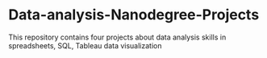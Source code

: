 # Data-analysis-Nanodegree-Projects
This repository contains four projects about data analysis skills in spreadsheets, SQL, Tableau data visualization 
